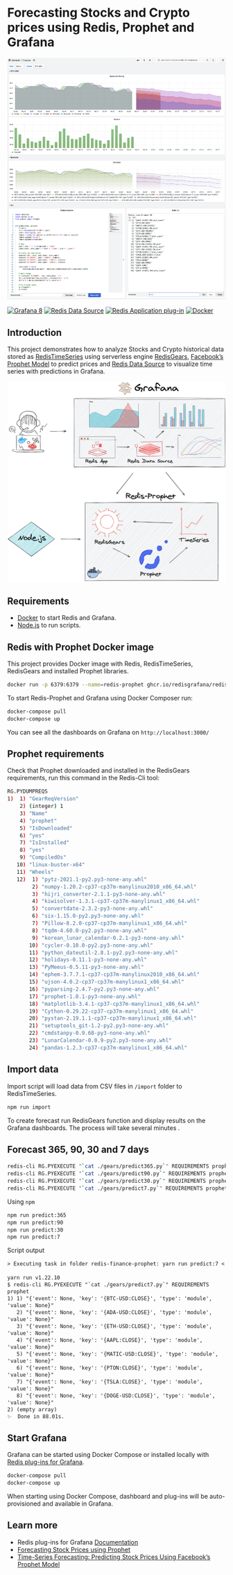 # Forecasting Stocks and Crypto prices using Redis, Prophet and Grafana

![Finance](https://raw.githubusercontent.com/RedisGrafana/redis-finance-prophet/main/images/finance.png)

[![Grafana 8](https://img.shields.io/badge/Grafana-8-orange)](https://www.grafana.com)
[![Redis Data Source](https://img.shields.io/badge/dynamic/json?color=blue&label=Redis%20Data%20Source&query=%24.version&url=https%3A%2F%2Fgrafana.com%2Fapi%2Fplugins%2Fredis-datasource)](https://grafana.com/grafana/plugins/redis-datasource)
[![Redis Application plug-in](https://img.shields.io/badge/dynamic/json?color=blue&label=Redis%20Application%20plug-in&query=%24.version&url=https%3A%2F%2Fgrafana.com%2Fapi%2Fplugins%2Fredis-app)](https://grafana.com/grafana/plugins/redis-app)
[![Docker](https://github.com/RedisGrafana/redis-finance-prophet/actions/workflows/docker.yml/badge.svg)](https://github.com/RedisGrafana/redis-finance-prophet/actions/workflows/docker.yml)

## Introduction

This project demonstrates how to analyze Stocks and Crypto historical data stored as [RedisTimeSeries](https://oss.redislabs.com/redistimeseries/) using serverless engine [RedisGears](https://oss.redislabs.com/redisgears/), [Facebook’s Prophet Model](https://facebook.github.io/prophet/) to predict prices and [Redis Data Source](https://github.com/RedisGrafana/grafana-redis-datasource) to visualize time series with predictions in Grafana.

![Redis-Prophet](https://raw.githubusercontent.com/RedisGrafana/redis-finance-prophet/main/images/redis-prophet.png)


## Requirements

- [Docker](https://docker.com) to start Redis and Grafana.
- [Node.js](https://nodejs.org) to run scripts.

## Redis with Prophet Docker image

This project provides Docker image with Redis, RedisTimeSeries, RedisGears and installed Prophet libraries.

```bash
docker run -p 6379:6379 --name=redis-prophet ghcr.io/redisgrafana/redis-prophet:latest
```

To start Redis-Prophet and Grafana using Docker Composer run:

```bash
docker-compose pull
docker-compose up
```
You can see all the dashboards on Grafana on ``` http://localhost:3000/ ```
## Prophet requirements

Check that Prophet downloaded and installed in the RedisGears requirements, run this command in the Redis-Cli tool:

```bash
RG.PYDUMPREQS
1)  1) "GearReqVersion"
    2) (integer) 1
    3) "Name"
    4) "prophet"
    5) "IsDownloaded"
    6) "yes"
    7) "IsInstalled"
    8) "yes"
    9) "CompiledOs"
   10) "linux-buster-x64"
   11) "Wheels"
   12)  1) "pytz-2021.1-py2.py3-none-any.whl"
        2) "numpy-1.20.2-cp37-cp37m-manylinux2010_x86_64.whl"
        3) "hijri_converter-2.1.1-py3-none-any.whl"
        4) "kiwisolver-1.3.1-cp37-cp37m-manylinux1_x86_64.whl"
        5) "convertdate-2.3.2-py3-none-any.whl"
        6) "six-1.15.0-py2.py3-none-any.whl"
        7) "Pillow-8.2.0-cp37-cp37m-manylinux1_x86_64.whl"
        8) "tqdm-4.60.0-py2.py3-none-any.whl"
        9) "korean_lunar_calendar-0.2.1-py3-none-any.whl"
       10) "cycler-0.10.0-py2.py3-none-any.whl"
       11) "python_dateutil-2.8.1-py2.py3-none-any.whl"
       12) "holidays-0.11.1-py3-none-any.whl"
       13) "PyMeeus-0.5.11-py3-none-any.whl"
       14) "ephem-3.7.7.1-cp37-cp37m-manylinux2010_x86_64.whl"
       15) "ujson-4.0.2-cp37-cp37m-manylinux1_x86_64.whl"
       16) "pyparsing-2.4.7-py2.py3-none-any.whl"
       17) "prophet-1.0.1-py3-none-any.whl"
       18) "matplotlib-3.4.1-cp37-cp37m-manylinux1_x86_64.whl"
       19) "Cython-0.29.22-cp37-cp37m-manylinux1_x86_64.whl"
       20) "pystan-2.19.1.1-cp37-cp37m-manylinux1_x86_64.whl"
       21) "setuptools_git-1.2-py2.py3-none-any.whl"
       22) "cmdstanpy-0.9.68-py3-none-any.whl"
       23) "LunarCalendar-0.0.9-py2.py3-none-any.whl"
       24) "pandas-1.2.3-cp37-cp37m-manylinux1_x86_64.whl"
```

## Import data

Import script will load data from CSV files in `/import` folder to RedisTimeSeries.

```bash
npm run import
```

To create forecast run RedisGears function and display results on the Grafana dashboards. The process will take several minutes .

## Forecast 365, 90, 30 and 7 days

```bash
redis-cli RG.PYEXECUTE "`cat ./gears/predict365.py`" REQUIREMENTS prophet
redis-cli RG.PYEXECUTE "`cat ./gears/predict90.py`" REQUIREMENTS prophet
redis-cli RG.PYEXECUTE "`cat ./gears/predict30.py`" REQUIREMENTS prophet
redis-cli RG.PYEXECUTE "`cat ./gears/predict7.py`" REQUIREMENTS prophet
```

Using `npm`

```bash
npm run predict:365
npm run predict:90
npm run predict:30
npm run predict:7
```

Script output

```
> Executing task in folder redis-finance-prophet: yarn run predict:7 <

yarn run v1.22.10
$ redis-cli RG.PYEXECUTE "`cat ./gears/predict7.py`" REQUIREMENTS prophet
1) 1) "{'event': None, 'key': '{BTC-USD:CLOSE}', 'type': 'module', 'value': None}"
   2) "{'event': None, 'key': '{ADA-USD:CLOSE}', 'type': 'module', 'value': None}"
   3) "{'event': None, 'key': '{ETH-USD:CLOSE}', 'type': 'module', 'value': None}"
   4) "{'event': None, 'key': '{AAPL:CLOSE}', 'type': 'module', 'value': None}"
   5) "{'event': None, 'key': '{MATIC-USD:CLOSE}', 'type': 'module', 'value': None}"
   6) "{'event': None, 'key': '{PTON:CLOSE}', 'type': 'module', 'value': None}"
   7) "{'event': None, 'key': '{TSLA:CLOSE}', 'type': 'module', 'value': None}"
   8) "{'event': None, 'key': '{DOGE-USD:CLOSE}', 'type': 'module', 'value': None}"
2) (empty array)
✨  Done in 88.01s.
```

## Start Grafana

Grafana can be started using Docker Compose or installed locally with [Redis plug-ins for Grafana](https://redisgrafana.github.io).

```bash
docker-compose pull
docker-compose up
```

When starting using Docker Compose, dashboard and plug-ins will be auto-provisioned and available in Grafana.

## Learn more

- Redis plug-ins for Grafana [Documentation](https://redisgrafana.github.io/)
- [Forecasting Stock Prices using Prophet](https://towardsdatascience.com/forecasting-stock-prices-using-prophet-652b31fb564e)
- [Time-Series Forecasting: Predicting Stock Prices Using Facebook’s Prophet Model](https://towardsdatascience.com/time-series-forecasting-predicting-stock-prices-using-facebooks-prophet-model-9ee1657132b5)